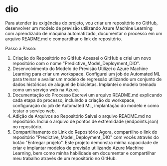 # dio

Para atender às exigências do projeto, vou criar um repositório no GitHub, desenvolver um modelo de previsão utilizando Azure Machine Learning com aprendizado de máquina automatizado, documentar o processo em um arquivo README.md e compartilhar o link do repositório.

Passo a Passo:
1. Criação do Repositório no GitHub
Acessei o GitHub e criei um novo repositório com o nome "Predictive_Model_Deployment_DIO".
2. Desenvolvimento do Modelo de Previsão
Utilizei o Azure Machine Learning para criar um workspace.
Configurei um job de Automated ML para treinar e avaliar um modelo de regressão utilizando um conjunto de dados históricos de aluguel de bicicletas.
Implantei o modelo treinado como um serviço web na Azure.
3. Documentação do Processo
Escrevi um arquivo README.md explicando cada etapa do processo, incluindo a criação do workspace, configuração do job de Automated ML, implantação do modelo e como testar o serviço web.
4. Adição de Arquivos ao Repositório
Salvei o arquivo README.md no repositório.
Incluí o arquivo de pontos de extremidade (endpoints.json) no repositório.
5. Compartilhamento do Link do Repositório
Agora, compartilho o link do repositório "Predictive_Model_Deployment_DIO" com vocês através do botão "Entregar projeto".
Este projeto demonstra minha capacidade de criar e implantar modelos de previsão utilizando Azure Machine Learning, bem como minha habilidade em documentar e compartilhar meu trabalho através de um repositório no GitHub.




